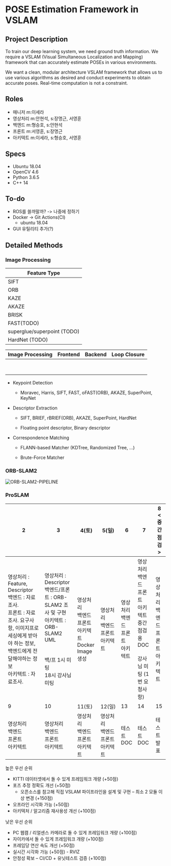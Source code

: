 # POSE Estimation Framework in VSLAM

## Project Description 

To train our deep learning system, we need ground truth information. We require a VSLAM (Visual Simultaneous Localization and Mapping) framework that can accurately estimate POSEs in various environments. 

We want a clean, modular architecture VSLAM framework that allows us to use various algorithms as desired and conduct experiments to obtain accurate poses. Real-time computation is not a constraint.

## Roles

- 매니저 m:이세라
- 영상처리 m:안현석, s:장명근, 서영훈
- 백엔드 m:형승호, s:안현석
- 프론트 m:서영훈, s:장명근
- 아키텍트 m:이세라, s:형승호, 서영훈

## Specs

- Ubuntu 18.04
- OpenCV 4.6
- Python 3.6.5
- C++ 14

## To-do

- ROS를 쓸까말까? -> 나중에 정하기
- Docker -> Git Actions(CI)
  - ubuntu 18.04
- GUI 유틸리티 추가(?)



## Detailed Methods 

### Image Processing

| Feature Type                |
| --------------------------- |
| SIFT                        |
| ORB                         |
| KAZE                        |
| AKAZE                       |
| BRISK                       |
| FAST(TODO)                  |
| superglue/superpoint (TODO) |
| HardNet (TODO)              |




| Image Processing            | Frontend | Backend | Loop Closure |
| --------------------------- | -------- | ------- | -------- |
|                  |          |         |              |
|                  |          |         |              |
|                  |          |         |              |
|                  |          |         |              |
|                  |          |         |              |
|                  |          |         |              |
|                  |          |         |              |
|                  |          |         |          |

- Keypoint Detection 
  - Moravec, Harris, SIFT, FAST, oFAST(ORB), AKAZE, SuperPoint, KeyNet

- Descriptor Extraction

  - SIFT, BRIEF, rBRIEF(ORB), AKAZE, SuperPoint, HardNet

  - Floating point descriptor, Binary descriptor


- Correspondence Matching 

  - FLANN-based Matcher (KDTree, Randomized Tree, ...)

  - Brute-Force Matcher

### ORB-SLAM2

![ORB-SLAM2-PIPELINE](https://miro.medium.com/v2/resize:fit:1400/format:webp/1*ZWXY3coSBymuqZnv9RZM4g.png)

### ProSLAM

| 2                                                            | 3                                                            | 4(토)                                                        | 5(일)                                                | 6                                                    | 7                                                            | 8 <중간점검>                                         |
| ------------------------------------------------------------ | ------------------------------------------------------------ | ------------------------------------------------------------ | ---------------------------------------------------- | ---------------------------------------------------- | ------------------------------------------------------------ | ---------------------------------------------------- |
| 영상처리 : Feature, Descriptor <br />백엔드 : 자료조사.<br />프론트 : 자료조사. 요구사항, 이미지프로세싱에게 받아야 하는 정보, 백엔드에게 전달해야하는 정보<br />아키텍트 : 자료조사.<br /> | 영상처리 : Descriptor <br />백엔드/프론트 : ORB-SLAM2 조사 및 구현<br />아키텍트 : ORB-SLAM2 UML<br /><br /><br />백/프 1시 미팅<br />18시 강사님 미팅 | 영상처리<br />백엔드<br />프론트<br />아키텍트<br />Docker Image 생성 | 영상처리<br />백엔드<br />프론트<br />아키텍트<br /> | 영상처리<br />백엔드<br />프론트<br />아키텍트<br /> | 영상처리<br />백엔드<br />프론트<br />아키텍트<br />중간 점검용 DOC<br /><br />강사님 미팅 (1번 요청사항) | 영상처리<br />백엔드<br />프론트<br />아키텍트<br /> |
| 9                                                            | 10                                                           | 11(토)                                                       | 12(일)                                               | 13                                                   | 14                                                           | 15                                                   |
| 영상처리<br />백엔드<br />프론트<br />아키텍트<br />         | 영상처리<br />백엔드<br />프론트<br />아키텍트<br />         | 영상처리<br />백엔드<br />프론트<br />아키텍트<br />         | 영상처리<br />백엔드<br />프론트<br />아키텍트<br /> | 테스트<br />DOC                                      | 테스트<br />DOC                                              | 테스트<br />발표                                     |

높은 우선 순위

- KITTI 데이터셋에서 돌 수 있게 프레임워크 개량 (+50점)
- 포즈 추정 정확도 개선 (+50점)
  -  오픈소스를 참고해 직접 VSLAM 파이프라인을 설계 및 구현 – 최소 2 모듈 이상 변경 (+150점)
- 오프라인 시각화 가능 (+50점)
- 아키텍처 / 알고리즘 재사용성 개선 (+100점)

낮은 우선 순위

- PC 웹캠 / 리얼센스 카메라로 돌 수 있게 프레임워크 개량 (+100점)
- 자이카에서 돌 수 있게 프레임워크 개량 (+100점)
- 프레임당 연산 속도 개선 (+50점)
- 실시간 시각화 가능 (+50점) - RVIZ
- 안정성 확보 – CI/CD + 유닛테스트 검증 (+100점)